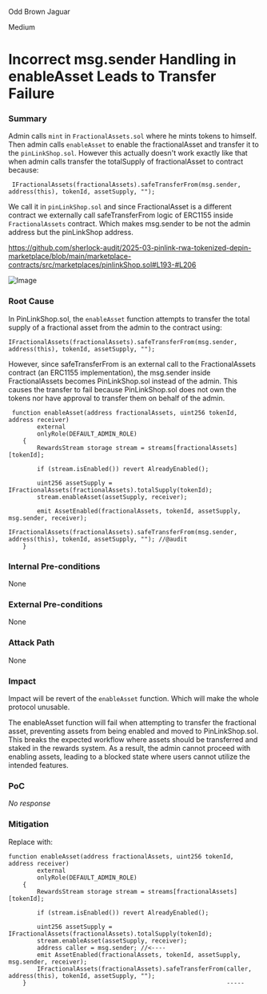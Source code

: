 Odd Brown Jaguar

Medium

# Incorrect msg.sender Handling in enableAsset Leads to Transfer Failure

### Summary

Admin calls `mint` in `FractionalAssets.sol` where he mints tokens to himself. Then admin calls `enableAsset` to enable the fractionalAsset and transfer it to the `pinLinkShop.sol`. However this actually doesn't work exactly like that when admin calls transfer the totalSupply of fractionalAsset to contract because:

```solidity
 IFractionalAssets(fractionalAssets).safeTransferFrom(msg.sender, address(this), tokenId, assetSupply, "");
```
We call it in `pinLinkShop.sol` and since FractionalAsset is a different contract we externally call safeTransferFrom logic of ERC1155 inside `FractionalAssets` contract. Which makes msg.sender to be not the admin address but the pinLinkShop address.

https://github.com/sherlock-audit/2025-03-pinlink-rwa-tokenized-depin-marketplace/blob/main/marketplace-contracts/src/marketplaces/pinlinkShop.sol#L193-#L206

![Image](https://sherlock-files.ams3.digitaloceanspaces.com/gh-images/0c69663a-7a1c-4382-829b-7bb88e39394f)


### Root Cause

In PinLinkShop.sol, the `enableAsset` function attempts to transfer the total supply of a fractional asset from the admin to the contract using:

```solidity
IFractionalAssets(fractionalAssets).safeTransferFrom(msg.sender, address(this), tokenId, assetSupply, "");
```

However, since safeTransferFrom is an external call to the FractionalAssets contract (an ERC1155 implementation), the msg.sender inside FractionalAssets becomes PinLinkShop.sol instead of the admin. This causes the transfer to fail because PinLinkShop.sol does not own the tokens nor have approval to transfer them on behalf of the admin.

```solidity
 function enableAsset(address fractionalAssets, uint256 tokenId, address receiver)
        external
        onlyRole(DEFAULT_ADMIN_ROLE)
    {
        RewardsStream storage stream = streams[fractionalAssets][tokenId];

        if (stream.isEnabled()) revert AlreadyEnabled();

        uint256 assetSupply = IFractionalAssets(fractionalAssets).totalSupply(tokenId);
        stream.enableAsset(assetSupply, receiver);

        emit AssetEnabled(fractionalAssets, tokenId, assetSupply, msg.sender, receiver);
        IFractionalAssets(fractionalAssets).safeTransferFrom(msg.sender, address(this), tokenId, assetSupply, ""); //@audit
    }
```


### Internal Pre-conditions

None

### External Pre-conditions

None

### Attack Path

None

### Impact

Impact will be revert  of the `enableAsset` function. Which will make the whole protocol unusable.

The enableAsset function will fail when attempting to transfer the fractional asset, preventing assets from being enabled and moved to PinLinkShop.sol. This breaks the expected workflow where assets should be transferred and staked in the rewards system. As a result, the admin cannot proceed with enabling assets, leading to a blocked state where users cannot utilize the intended features.

### PoC

_No response_

### Mitigation

Replace with:

```solidity
function enableAsset(address fractionalAssets, uint256 tokenId, address receiver)
        external
        onlyRole(DEFAULT_ADMIN_ROLE)
    {
        RewardsStream storage stream = streams[fractionalAssets][tokenId];

        if (stream.isEnabled()) revert AlreadyEnabled();

        uint256 assetSupply = IFractionalAssets(fractionalAssets).totalSupply(tokenId);
        stream.enableAsset(assetSupply, receiver);
        address caller = msg.sender; //<----
        emit AssetEnabled(fractionalAssets, tokenId, assetSupply, msg.sender, receiver);
        IFractionalAssets(fractionalAssets).safeTransferFrom(caller, address(this), tokenId, assetSupply, ""); 
    }                                                        -----
```